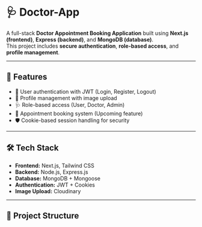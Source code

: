 # 🩺 Doctor-App

A full-stack **Doctor Appointment Booking Application** built using **Next.js (frontend)**, **Express (backend)**, and **MongoDB (database)**.  
This project includes **secure authentication**, **role-based access**, and **profile management**.

---

## 🚀 Features
- 🔑 User authentication with JWT (Login, Register, Logout)
- 👤 Profile management with image upload
- 🩺 Role-based access (User, Doctor, Admin)
- 📅 Appointment booking system (Upcoming feature)
- 🛡️ Cookie-based session handling for security

---

## 🛠️ Tech Stack
- **Frontend:** Next.js, Tailwind CSS
- **Backend:** Node.js, Express.js
- **Database:** MongoDB + Mongoose
- **Authentication:** JWT + Cookies
- **Image Upload:** Cloudinary

---

## 📂 Project Structure
